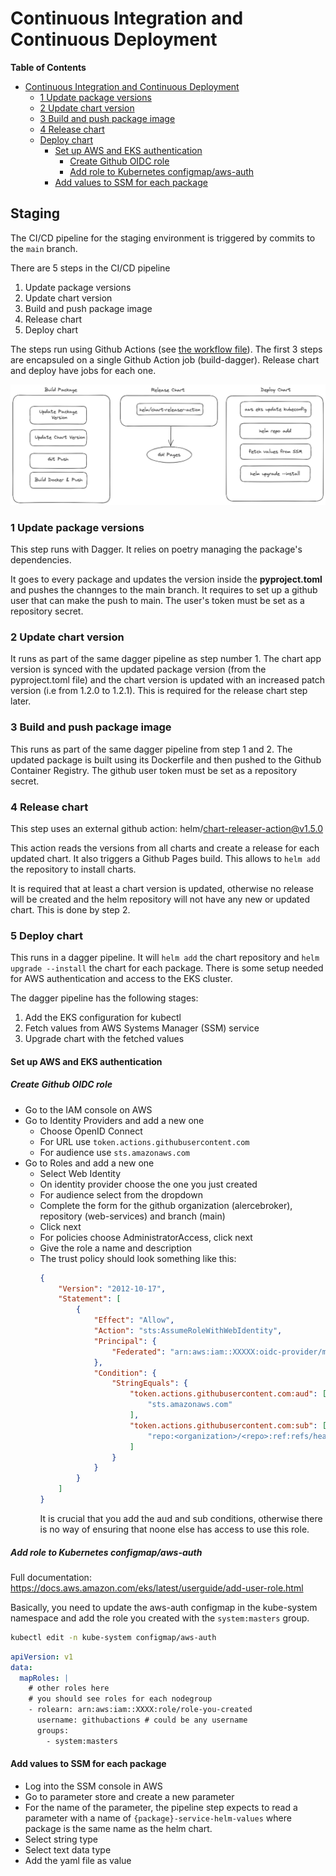 # Continuous Integration and Continuous Deployment

<!-- markdown-toc start - Don't edit this section. Run M-x markdown-toc-refresh-toc -->
**Table of Contents**

- [Continuous Integration and Continuous Deployment](#continuous-integration-and-continuous-deployment)
    - [1 Update package versions](#1-update-package-versions)
    - [2 Update chart version](#2-update-chart-version)
    - [3 Build and push package image](#3-build-and-push-package-image)
    - [4 Release chart](#4-release-chart)
    - [Deploy chart](#deploy-chart)
        - [Set up AWS and EKS authentication](#set-up-aws-and-eks-authentication)
            - [Create Github OIDC role](#create-github-oidc-role)
            - [Add role to Kubernetes configmap/aws-auth](#add-role-to-kubernetes-configmapaws-auth)
        - [Add values to SSM for each package](#add-values-to-ssm-for-each-package)

<!-- markdown-toc end -->

## Staging
The CI/CD pipeline for the staging environment is triggered by commits to the `main` branch.

There are 5 steps in the CI/CD pipeline

1. Update package versions
2. Update chart version
3. Build and push package image
4. Release chart
5. Deploy chart

The steps run using Github Actions (see [the workflow file](../.github/workflows/build_staging.yml)). The first 3 steps are encapsuled on a single Github Action job (build-dagger). Release chart and deploy have jobs for each one.

![diagram](./diagram.png)

### 1 Update package versions
This step runs with Dagger. It relies on poetry managing the package's dependencies.

It goes to every package and updates the version inside the **pyproject.toml** and pushes the channges to the main branch. It requires to set up a github user that can make the push to main. The user's token must be set as a repository secret.

### 2 Update chart version
It runs as part of the same dagger pipeline as step number 1. The chart app version is synced with the updated package version (from the pyproject.toml file) and the chart version is updated with an increased patch version (i.e from 1.2.0 to 1.2.1). This is required for the release chart step later.

### 3 Build and push package image
This runs as part of the same dagger pipeline from step 1 and 2. The updated package is built using its Dockerfile and then pushed to the Github Container Registry. The github user token must be set as a repository secret.

### 4 Release chart
This step uses an external github action: helm/chart-releaser-action@v1.5.0

This action reads the versions from all charts and create a release for each updated chart. It also triggers a Github Pages build. This allows to `helm add` the repository to install charts.

It is required that at least a chart version is updated, otherwise no release will be created and the helm repository will not have any new or updated chart. This is done by step 2.

### 5 Deploy chart
This runs in a dagger pipeline. It will `helm add` the chart repository and `helm upgrade --install` the chart for each package. There is some setup needed for AWS authentication and access to the EKS cluster.

The dagger pipeline has the following stages:

1. Add the EKS configuration for kubectl
2. Fetch values from AWS Systems Manager (SSM) service
3. Upgrade chart with the fetched values

#### Set up AWS and EKS authentication
##### Create Github OIDC role
- Go to the IAM console on AWS
- Go to Identity Providers and add a new one
  - Choose OpenID Connect
  - For URL use `token.actions.githubusercontent.com`
  - For audience use `sts.amazonaws.com`
- Go to Roles and add a new one
  - Select Web Identity
  - On identity provider choose the one you just created
  - For audience select from the dropdown
  - Complete the form for the github organization (alercebroker), repository (web-services) and branch (main)
  - Click next
  - For policies choose AdministratorAccess, click next
  - Give the role a name and description
  - The trust policy should look something like this:
    ```json
    {
        "Version": "2012-10-17",
        "Statement": [
            {
                "Effect": "Allow",
                "Action": "sts:AssumeRoleWithWebIdentity",
                "Principal": {
                    "Federated": "arn:aws:iam::XXXXX:oidc-provider/my-provider"
                },
                "Condition": {
                    "StringEquals": {
                        "token.actions.githubusercontent.com:aud": [
                            "sts.amazonaws.com"
                        ],
                        "token.actions.githubusercontent.com:sub": [
                            "repo:<organization>/<repo>:ref:refs/heads/<branch>"
                        ]
                    }
                }
            }
        ]
    }
    ```
    It is crucial that you add the aud and sub conditions, otherwise there is no way of ensuring that noone else has access to use this role.
##### Add role to Kubernetes configmap/aws-auth
Full documentation: https://docs.aws.amazon.com/eks/latest/userguide/add-user-role.html

Basically, you need to update the aws-auth configmap in the kube-system namespace and add the role you created with the `system:masters` group.

``` sh
kubectl edit -n kube-system configmap/aws-auth
```

```yaml
apiVersion: v1
data:
  mapRoles: |
    # other roles here
    # you should see roles for each nodegroup
    - rolearn: arn:aws:iam::XXXX:role/role-you-created
      username: githubactions # could be any username
      groups: 
        - system:masters
```

#### Add values to SSM for each package
- Log into the SSM console in AWS
- Go to parameter store and create a new parameter
- For the name of the parameter, the pipeline step expects to read a parameter with a name of `{package}-service-helm-values` where package is the same name as the helm chart. 
- Select string type
- Select text data type
- Add the yaml file as value
